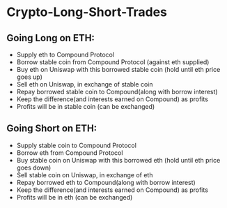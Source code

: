 # Crypto-Long-Short-Trades

## Going Long on ETH:
- Supply eth to Compound Protocol 
- Borrow stable coin from Compound Protocol (against eth supplied)
- Buy eth on Uniswap with this borrowed stable coin
(hold until eth price goes up)
- Sell eth on Uniswap, in exchange of stable coin
- Repay borrowed stable coin to Compound(along with borrow interest)
- Keep the difference(and interests earned on Compound) as profits
- Profits will be in stable coin (can be exchanged)

## Going Short on ETH:
- Supply stable coin to Compound Protocol 
- Borrow eth from Compound Protocol
- Buy stable coin on Uniswap with this borrowed eth
(hold until eth price goes down)
- Sell stable coin on Uniswap, in exchange of eth
- Repay borrowed eth to Compound(along with borrow interest)
- Keep the difference(and interests earned on Compound) as profits
- Profits will be in eth (can be exchanged)
